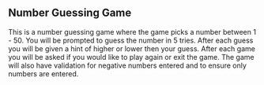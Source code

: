 ## Number Guessing Game
This is a number guessing game where the game picks a number between 1 - 50.
You will be prompted to guess the number in 5 tries. After each guess you will be given a hint of higher or lower then your guess.
After each game you will be asked if you would like to play again or exit the game.
The game will also have validation for negative numbers entered and to ensure only numbers are entered.
